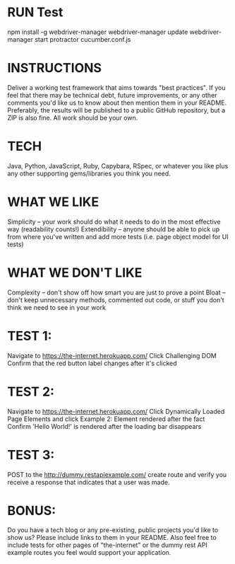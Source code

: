 # RUN Test
npm install -g webdriver-manager
webdriver-manager update
webdriver-manager start
protractor cucumber.conf.js 

# INSTRUCTIONS
Deliver a working test framework that aims towards "best practices". If you feel that there may be technical debt, future improvements, or any other comments you'd like us to know about then mention them in your README.
Preferably, the results will be published to a public GitHub repository, but a ZIP is also fine.
All work should be your own.

# TECH
Java, Python, JavaScript, Ruby, Capybara, RSpec, or whatever you like plus any other supporting gems/libraries you think you need.

# WHAT WE LIKE
Simplicity – your work should do what it needs to do in the most effective way (readability counts!)
Extendibility – anyone should be able to pick up from where you've written and add more tests (i.e. page object model for UI tests)
 
# WHAT WE DON'T LIKE
Complexity – don't show off how smart you are just to prove a point
Bloat – don't keep unnecessary methods, commented out code, or stuff you don't think we need to see in your work

# TEST 1:
Navigate to https://the-internet.herokuapp.com/
Click Challenging DOM
Confirm that the red button label changes after it's clicked
 
# TEST 2:
Navigate to https://the-internet.herokuapp.com/
Click Dynamically Loaded Page Elements and click Example 2: Element rendered after the fact
Confirm 'Hello World!' is rendered after the loading bar disappears

# TEST 3:
POST to the http://dummy.restapiexample.com/ create route and verify you receive a response that indicates that a user was made.

# BONUS:
Do you have a tech blog or any pre-existing, public projects you'd like to show us? Please include links to them in your README. Also feel free to include tests for other pages of "the-internet" or the dummy rest API example routes you feel would support your application.
